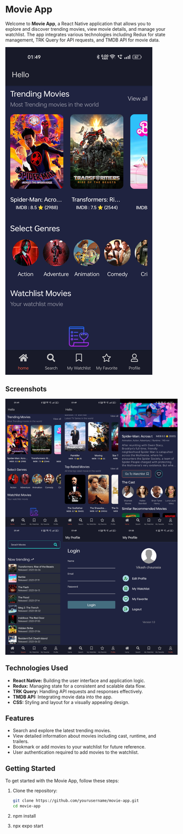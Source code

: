 # Movie App

Welcome to **Movie App**, a React Native application that allows you to explore and discover trending movies, view movie details, and manage your watchlist. The app integrates various technologies including Redux for state management, TRK Query for API requests, and TMDB API for movie data.

![Movie App Screenshots](Screenshot/home1.jpg)

## Screenshots

<div style="display: flex; justify-content: space-between;">
  <img src="Screenshot/home1.jpg" alt="Trending Movies" width="600" height="400">
  <img src="Screenshot/home2.jpg" alt="Movie Details" width="600" height="400">
  <img src="Screenshot/details1.jpg" alt="Watchlist" width="600" height="400">
</div>

<div style="display: flex; justify-content: space-between;">
  <img src="Screenshot/search.jpg" alt="Trending Movies" width="600" height="400">
  <img src="Screenshot/login.jpg" alt="Movie Details" width="600" height="400">
  <img src="Screenshot/profile.jpg" alt="Watchlist" width="600" height="400">
</div>


## Technologies Used

- **React Native:** Building the user interface and application logic.
- **Redux:** Managing state for a consistent and scalable data flow.
- **TRK Query:** Handling API requests and responses effectively.
- **TMDB API:** Integrating movie data into the app.
- **CSS:** Styling and layout for a visually appealing design.


## Features

- Search and explore the latest trending movies.
- View detailed information about movies including cast, runtime, and trailers.
- Bookmark or add movies to your watchlist for future reference.
- User authentication required to add movies to the watchlist.

## Getting Started

To get started with the Movie App, follow these steps:

1. Clone the repository:
   ```bash
   git clone https://github.com/yourusername/movie-app.git
   cd movie-app

2. npm install

3. npx expo start